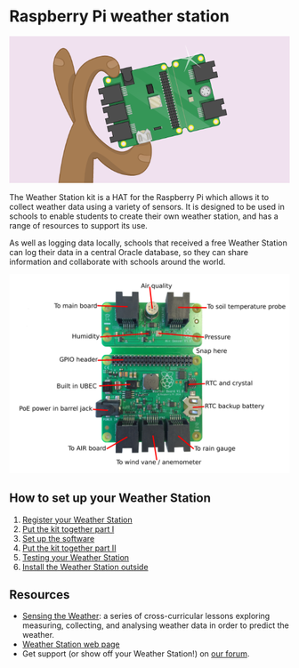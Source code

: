 # Raspberry Pi weather station

![](cover.png)

The Weather Station kit is a HAT for the Raspberry Pi which allows it to collect weather data using a variety of sensors. It is designed to be used in schools to enable students to create their own weather station, and has a range of resources to support its use.

As well as logging data locally, schools that received a free Weather Station can log their data in a central Oracle database, so they can share information and collaborate with schools around the world.


![Weather Station](images/weather-station-kit.png)

## How to set up your Weather Station

1. [Register your Weather Station](register.md)
1. [Put the kit together part I](build.md)
1. [Set up the software](software.md)
1. [Put the kit together part II](build2.md)
1. [Testing your Weather Station](test.md)
1. [Install the Weather Station outside](siting.md)

## Resources

- [Sensing the Weather](https://github.com/raspberrypilearning/sensing-the-weather): a series of cross-curricular lessons exploring measuring, collecting, and analysing weather data in order to predict the weather.
- [Weather Station web page](https://www.raspberrypi.org/weather-station)
- Get support (or show off your Weather Station!) on [our forum](https://www.raspberrypi.org/forums/viewforum.php?f=112).



